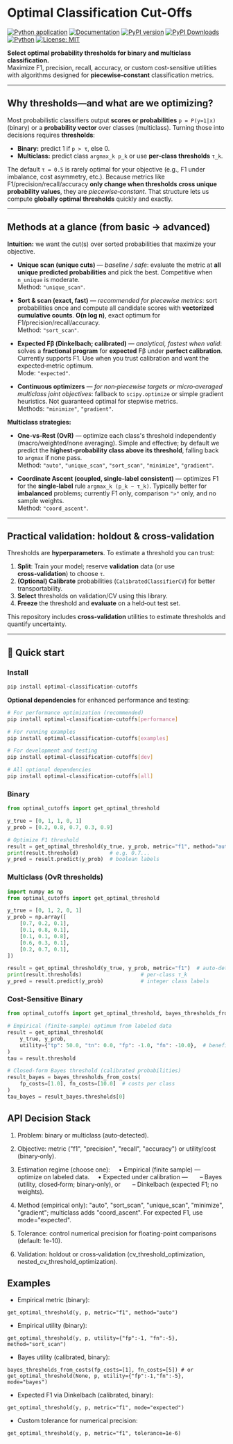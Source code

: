 # Optimal Classification Cut-Offs

[![Python application](https://github.com/finite-sample/optimal_classification_cutoffs/actions/workflows/ci.yml/badge.svg)](https://github.com/finite-sample/optimal_classification_cutoffs/actions/workflows/ci.yml)
[![Documentation](https://img.shields.io/badge/docs-github.io-blue)](https://finite-sample.github.io/optimal_classification_cutoffs/)
[![PyPI version](https://img.shields.io/pypi/v/optimal-classification-cutoffs.svg)](https://pypi.org/project/optimal-classification-cutoffs/)
[![PyPI Downloads](https://static.pepy.tech/badge/optimal-classification-cutoffs)](https://pepy.tech/projects/optimal-classification-cutoffs)
[![Python](https://img.shields.io/badge/dynamic/toml?url=https://raw.githubusercontent.com/finite-sample/optimal_classification_cutoffs/master/pyproject.toml&query=$.project.requires-python&label=Python)](https://github.com/finite-sample/optimal_classification_cutoffs)
[![License: MIT](https://img.shields.io/badge/License-MIT-yellow.svg)](https://opensource.org/licenses/MIT)

**Select optimal probability thresholds for binary and multiclass classification.**  
Maximize F1, precision, recall, accuracy, or custom cost-sensitive utilities with algorithms designed for **piecewise‑constant** classification metrics.

---

## Why thresholds—and what are we optimizing?

Most probabilistic classifiers output **scores or probabilities** `p = P(y=1|x)` (binary) or a **probability vector** over classes (multiclass). Turning those into decisions requires **thresholds**:

- **Binary:** predict 1 if `p > τ`, else 0.  
- **Multiclass:** predict class `argmax_k p_k` or use **per‑class thresholds** `τ_k`.

The default `τ = 0.5` is rarely optimal for your objective (e.g., F1 under imbalance, cost asymmetry, etc.). Because metrics like F1/precision/recall/accuracy **only change when thresholds cross unique probability values**, they are *piecewise‑constant*. That structure lets us compute **globally optimal thresholds** quickly and exactly.

---

## Methods at a glance (from basic → advanced)

**Intuition:** we want the cut(s) over sorted probabilities that maximize your objective.

- **Unique scan (unique cuts)** — *baseline / safe*: evaluate the metric at **all unique predicted probabilities** and pick the best. Competitive when `n_unique` is moderate.  
  Method: `"unique_scan"`.

- **Sort & scan (exact, fast)** — *recommended for piecewise metrics*: sort probabilities once and compute all candidate scores with **vectorized cumulative counts**. **O(n log n)**, exact optimum for F1/precision/recall/accuracy.  
  Method: `"sort_scan"`.

- **Expected Fβ (Dinkelbach; calibrated)** — *analytical, fastest when valid*: solves a **fractional program** for **expected** Fβ under **perfect calibration**. Currently supports F1. Use when you trust calibration and want the expected‑metric optimum.  
  Mode: `"expected"`.

- **Continuous optimizers** — *for non‑piecewise targets or micro‑averaged multiclass joint objectives*: fallback to `scipy.optimize` or simple gradient heuristics. Not guaranteed optimal for stepwise metrics.  
  Methods: `"minimize"`, `"gradient"`.

**Multiclass strategies:**

- **One‑vs‑Rest (OvR)** — optimize each class's threshold independently (macro/weighted/none averaging). Simple and effective; by default we predict the **highest‑probability class above its threshold**, falling back to `argmax` if none pass.  
  Method: `"auto"`, `"unique_scan"`, `"sort_scan"`, `"minimize"`, `"gradient"`.

- **Coordinate Ascent (coupled, single‑label consistent)** — optimizes F1 for the **single‑label** rule `argmax_k (p_k − τ_k)`. Typically better for **imbalanced** problems; currently F1 only, comparison `">"` only, and no sample weights.  
  Method: `"coord_ascent"`.

---

## Practical validation: holdout & cross‑validation

Thresholds are **hyperparameters**. To estimate a threshold you can trust:

1. **Split**: Train your model; reserve **validation** data (or use **cross‑validation**) to choose `τ`.  
2. **(Optional) Calibrate** probabilities (`CalibratedClassifierCV`) for better transportability.  
3. **Select** thresholds on validation/CV using this library.  
4. **Freeze** the threshold and **evaluate** on a held‑out test set.

This repository includes **cross‑validation** utilities to estimate thresholds and quantify uncertainty.

---

## 🚀 Quick start

### Install
```bash
pip install optimal-classification-cutoffs
```

**Optional dependencies** for enhanced performance and testing:
```bash
# For performance optimization (recommended)
pip install optimal-classification-cutoffs[performance]

# For running examples
pip install optimal-classification-cutoffs[examples]  

# For development and testing
pip install optimal-classification-cutoffs[dev]

# All optional dependencies
pip install optimal-classification-cutoffs[all]
```

### Binary

```python
from optimal_cutoffs import get_optimal_threshold

y_true = [0, 1, 1, 0, 1]
y_prob = [0.2, 0.8, 0.7, 0.3, 0.9]

# Optimize F1 threshold
result = get_optimal_threshold(y_true, y_prob, metric="f1", method="auto")
print(result.threshold)          # e.g. 0.7...
y_pred = result.predict(y_prob)  # boolean labels
```

### Multiclass (OvR thresholds)

```python
import numpy as np
from optimal_cutoffs import get_optimal_threshold

y_true = [0, 1, 2, 0, 1]
y_prob = np.array([
    [0.7, 0.2, 0.1],
    [0.1, 0.8, 0.1],
    [0.1, 0.1, 0.8],
    [0.6, 0.3, 0.1],
    [0.2, 0.7, 0.1],
])

result = get_optimal_threshold(y_true, y_prob, metric="f1")  # auto-detects multiclass
print(result.thresholds)                   # per-class τ_k
y_pred = result.predict(y_prob)            # integer class labels
```

### Cost-Sensitive Binary

```python
from optimal_cutoffs import get_optimal_threshold, bayes_thresholds_from_costs

# Empirical (finite-sample) optimum from labeled data
result = get_optimal_threshold(
    y_true, y_prob,
    utility={"tp": 50.0, "tn": 0.0, "fp": -1.0, "fn": -10.0},  # benefits/costs
)
tau = result.threshold

# Closed-form Bayes threshold (calibrated probabilities)
result_bayes = bayes_thresholds_from_costs(
    fp_costs=[1.0], fn_costs=[10.0]  # costs per class
)
tau_bayes = result_bayes.thresholds[0]
```

## API Decision Stack

1. Problem: binary or multiclass (auto‑detected).

2. Objective: metric ("f1", "precision", "recall", "accuracy") or utility/cost (binary‑only).

3. Estimation regime (choose one):
    • Empirical (finite sample) — optimize on labeled data.
    • Expected under calibration —
      – Bayes (utility, closed‑form; binary‑only), or
      – Dinkelbach (expected F1; no weights).

4. Method (empirical only): "auto", "sort_scan", "unique_scan", "minimize", "gradient"; multiclass adds "coord_ascent". For expected F1, use mode="expected".

5. Tolerance: control numerical precision for floating-point comparisons (default: 1e-10).

6. Validation: holdout or cross‑validation (cv_threshold_optimization, nested_cv_threshold_optimization).

## Examples

* Empirical metric (binary):

```
get_optimal_threshold(y, p, metric="f1", method="auto")
```

* Empirical utility (binary):
```
get_optimal_threshold(y, p, utility={"fp":-1, "fn":-5}, method="sort_scan")
```

* Bayes utility (calibrated, binary):
```
bayes_thresholds_from_costs(fp_costs=[1], fn_costs=[5]) # or
get_optimal_threshold(None, p, utility={"fp":-1,"fn":-5}, mode="bayes")
```

* Expected F1 via Dinkelbach (calibrated, binary):

```
get_optimal_threshold(y, p, metric="f1", mode="expected")
```

* Custom tolerance for numerical precision:

```
get_optimal_threshold(y, p, metric="f1", tolerance=1e-6)
```
